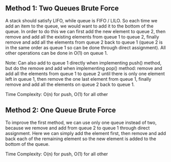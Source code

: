## Method 1: Two Queues Brute Force

A stack should satisfy LIFO, while queue is FIFO / LILO. So each time we add an item to the queue, we would want to add it to the bottom of the queue. In order to do this we can first add the new element to queue 2, then remove and add all the existing elements from queue 1 to queue 2, finally remove and add all the elements from queue 2 back to queue 1 (queue 2 is in the same order as queue 1 so can be done through direct assignment). All other operations can be done in O(1) on queue 1. 

Note: Can also add to queue 1 directly when implementing push() method, but do the remove and add when implementing pop() method: remove and add all the elements from queue 1 to queue 2 until there is only one element left in queue 1, then remove the one last element from queue 1, finally remove and add all the elements on queue 2 back to queue 1.

Time Complexity: O(n) for push, O(1) for all other

## Method 2: One Queue Brute Force

To improve the first method, we can use only one queue instead of two, because we remove and add from queue 2 to queue 1 through direct assignment. Here we can simply add the element first, then remove and add back each of the remaining element so the new element is added to the bottom of the queue.

Time Complexity: O(n) for push, O(1) for all other
